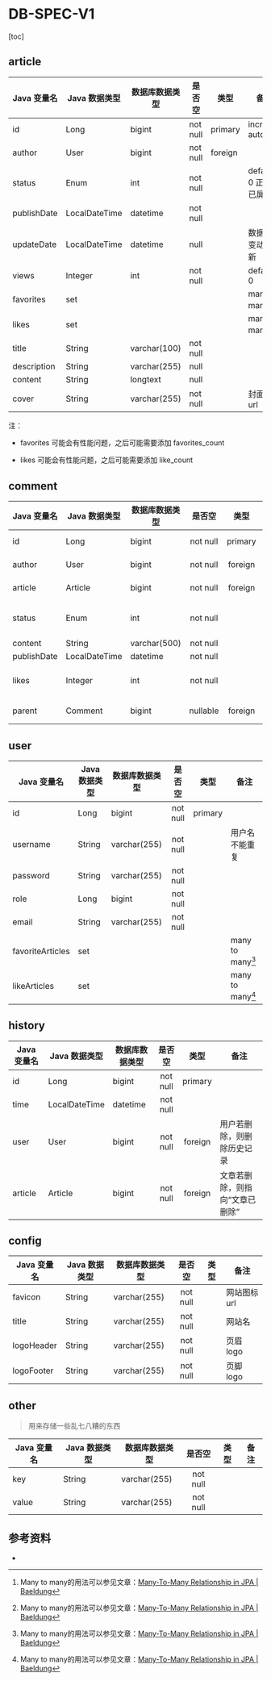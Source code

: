 # DB-SPEC-V1

[toc]

## article

| Java 变量名 | Java 数据类型 | 数据库数据类型 | 是否空   | 类型    | 备注                      |
| ----------- | ------------- | -------------- | -------- | ------- | ------------------------- |
| id          | Long          | bigint         | not null | primary | increase auto             |
| author      | User          | bigint         | not null | foreign |                           |
| status      | Enum          | int            | not null |         | default 0 正常 0 已屏蔽 1 |
| publishDate | LocalDateTime | datetime       | not null |         |                           |
| updateDate  | LocalDateTime | datetime       | null     |         | 数据发生变动时更新        |
| views       | Integer       | int            | not null |         | default 0                 |
| favorites   | set<User>     |                |          |         | many to many[^1]          |
| likes       | set<User>     |                |          |         | many to many[^1]          |
| title       | String        | varchar(100)   | not null |         |                           |
| description | String        | varchar(255)   | null     |         |                           |
| content     | String        | longtext       | null     |         |                           |
| cover       | String        | varchar(255)   | not null |         | 封面图片 url              |

注：

- favorites 可能会有性能问题，之后可能需要添加 favorites_count

- likes 可能会有性能问题，之后可能需要添加 like_count

## comment

| Java 变量名 | Java 数据类型 | 数据库数据类型 |  是否空  |  类型   | 备注                      |
| ----------- | ------------- | -------------- | :------: | :-----: | ------------------------- |
| id          | Long          | bigint         | not null | primary | increase auto             |
| author      | User          | bigint         | not null | foreign | many to one               |
| article     | Article       | bigint         | not null | foreign | many to one               |
| status      | Enum          | int            | not null |         | default 0 正常 0 已屏蔽 1 |
| content     | String        | varchar(500)   | not null |         |                           |
| publishDate | LocalDateTime | datetime       | not null |         |                           |
| likes       | Integer       | int            | not null |         | 点赞数量 default 0        |
| parent      | Comment       | bigint         | nullable | foreign | 父评论的id                |

## user

| Java 变量名      | Java 数据类型 | 数据库数据类型 |  是否空  |  类型   | 备注             |
| ---------------- | ------------- | -------------- | :------: | :-----: | ---------------- |
| id               | Long          | bigint         | not null | primary |                  |
| username         | String        | varchar(255)   | not null |         | 用户名不能重复   |
| password         | String        | varchar(255)   | not null |         |                  |
| role             | Long          | bigint         | not null |         |                  |
| email            | String        | varchar(255)   | not null |         |                  |
| favoriteArticles | set<Article>  |                |          |         | many to many[^1] |
| likeArticles     | set<Article>  |                |          |         | many to many[^1] |

## history

| Java 变量名 | Java 数据类型 | 数据库数据类型 |  是否空  |  类型   | 备注                           |
| ----------- | ------------- | -------------- | :------: | :-----: | ------------------------------ |
| id          | Long          | bigint         | not null | primary |                                |
| time        | LocalDateTime | datetime       | not null |         |                                |
| user        | User          | bigint         | not null | foreign | 用户若删除，则删除历史记录     |
| article     | Article       | bigint         | not null | foreign | 文章若删除，则指向“文章已删除” |

## config

| Java 变量名 | Java 数据类型 | 数据库数据类型 |  是否空  | 类型 | 备注         |
| ----------- | ------------ | -------------- | :------: | :---: | ------------ |
| favicon     | String       | varchar(255)   | not null |      | 网站图标 url |
| title       | String       | varchar(255)   | not null |      | 网站名       |
| logoHeader | String       | varchar(255)   | not null |      | 页眉 logo    |
| logoFooter | String       | varchar(255)   | not null |      | 页脚 logo    |

## other

> 用来存储一些乱七八糟的东西

| Java 变量名 | Java 数据类型 | 数据库数据类型 |  是否空  | 类型 | 备注 |
| ------ | ------------ | -------------- | :------: | :---: | ---- |
| key    | String       | varchar(255)   | not null |      |      |
| value  | String       | varchar(255)   | not null |      |      |

## 参考资料

- [^1]: Many to many的用法可以参见文章：[Many-To-Many Relationship in JPA | Baeldung](https://www.baeldung.com/jpa-many-to-many)

